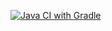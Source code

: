 [![Java CI with Gradle](https://github.com/YuluyaS/Patterns4/actions/workflows/gradle.yml/badge.svg)](https://github.com/YuluyaS/Patterns4/actions/workflows/gradle.yml)